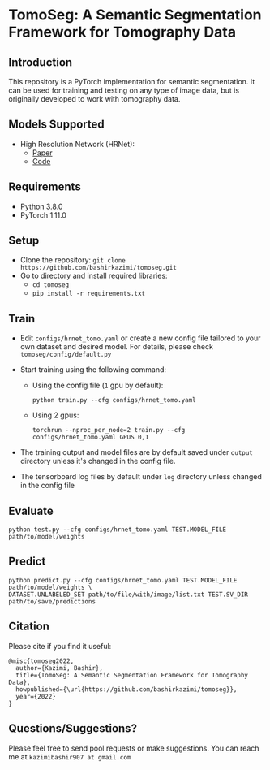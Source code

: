 # TomoSeg: A Semantic Segmentation Framework for Tomography Data

## Introduction

This repository is a PyTorch implementation for semantic segmentation.
It can be used for training and testing on any type of image data, but 
is originally developed to work with tomography data.

## Models Supported
- High Resolution Network (HRNet):
  - [Paper](https://arxiv.org/abs/1902.09212)
  - [Code]()  

## Requirements
- Python 3.8.0
- PyTorch 1.11.0

## Setup
- Clone the repository: `git clone https://github.com/bashirkazimi/tomoseg.git`
- Go to directory and install required libraries:
  - `cd tomoseg`
  - `pip install -r requirements.txt`
  
## Train
- Edit `configs/hrnet_tomo.yaml` or create a new config file tailored to 
  your own dataset and desired model. For details, please check `tomoseg/config/default.py`
- Start training using the following command:

  - Using the config file (`1` gpu by default):

    ```
    python train.py --cfg configs/hrnet_tomo.yaml
    ```

  - Using 2 gpus:

    ```
    torchrun --nproc_per_node=2 train.py --cfg configs/hrnet_tomo.yaml GPUS 0,1
    ```
- The training output and model files are by default saved under `output` directory
unless it's changed in the config file.
- The tensorboard log files by default under `log` directory unless changed in 
  the config file

## Evaluate
```
python test.py --cfg configs/hrnet_tomo.yaml TEST.MODEL_FILE path/to/model/weights
```

## Predict
```
python predict.py --cfg configs/hrnet_tomo.yaml TEST.MODEL_FILE path/to/model/weights \
DATASET.UNLABELED_SET path/to/file/with/image/list.txt TEST.SV_DIR path/to/save/predictions
```

## Citation
Please cite if you find it useful:

```
@misc{tomoseg2022,
  author={Kazimi, Bashir},
  title={TomoSeg: A Semantic Segmentation Framework for Tomography Data},
  howpublished={\url{https://github.com/bashirkazimi/tomoseg}},
  year={2022}
}
```

## Questions/Suggestions?
Please feel free to send pool requests or make suggestions. You can 
reach me at `kazimibashir907 at gmail.com`

  



